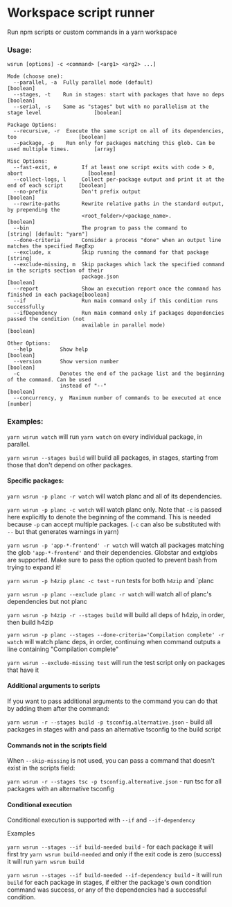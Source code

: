 # Workspace script runner

Run npm scripts or custom commands in a yarn workspace

### Usage:

```
wsrun [options] -c <command> [<arg1> <arg2> ...]

Mode (choose one):
  --parallel, -a  Fully parallel mode (default)                                               [boolean]
  --stages, -t    Run in stages: start with packages that have no deps                        [boolean]
  --serial, -s    Same as "stages" but with no parallelism at the stage level                 [boolean]

Package Options:
  --recursive, -r  Execute the same script on all of its dependencies, too                    [boolean]
  --package, -p    Run only for packages matching this glob. Can be used multiple times.        [array]

Misc Options:
  --fast-exit, e        If at least one script exits with code > 0, abort                     [boolean]
  --collect-logs, l     Collect per-package output and print it at the end of each script     [boolean]
  --no-prefix           Don't prefix output                                                   [boolean]
  --rewrite-paths       Rewrite relative paths in the standard output, by prepending the
                        <root_folder>/<package_name>.                                         [boolean]
  --bin                 The program to pass the command to                   [string] [default: "yarn"]
  --done-criteria       Consider a process "done" when an output line matches the specified RegExp
  --exclude, x          Skip running the command for that package                              [string]
  --exclude-missing, m  Skip packages which lack the specified command in the scripts section of their
                        package.json                                                          [boolean]
  --report              Show an execution report once the command has finished in each package[boolean]
  --if                  Run main command only if this condition runs successfully
  --ifDependency        Run main command only if packages dependencies passed the condition (not
                        available in parallel mode)                                           [boolean]

Other Options:
  --help         Show help                                                                    [boolean]
  --version      Show version number                                                          [boolean]
  -c             Denotes the end of the package list and the beginning of the command. Can be used
                 instead of "--"                                                              [boolean]
  --concurrency, y  Maximum number of commands to be executed at once                          [number]

```

### Examples:

`yarn wsrun watch` will run `yarn watch` on every individual package, in parallel.

`yarn wsrun --stages build` will build all packages, in stages, starting from those that don't depend on other packages.

#### Specific packages:

`yarn wsrun -p planc -r watch` will watch planc and all of its dependencies.

`yarn wsrun -p planc -c watch` will watch planc only. Note that `-c` is passed here explicitly to
denote the beginning of the command. This is needed because `-p` can accept multiple packages. (`-c`
can also be substituted with `--` but that generates warnings in yarn)

`yarn wsrun -p 'app-*-frontend' -r watch` will watch all packages matching the glob
`'app-*-frontend'` and their dependencies. Globstar and extglobs are supported. Make sure to pass
the option quoted to prevent bash from trying to expand it!

`yarn wsrun -p h4zip planc -c test` - run tests for both `h4zip` and `planc

`yarn wsrun -p planc --exclude planc -r watch` will watch all of planc's dependencies but not planc

`yarn wsrun -p h4zip -r --stages build` will build all deps of h4zip, in order, then build h4zip

`yarn wsrun -p planc --stages --done-criteria='Compilation complete' -r watch` will watch planc deps,
in order, continuing when command outputs a line containing "Compilation complete"

`yarn wsrun --exclude-missing test` will run the test script only on packages that have it

#### Additional arguments to scripts

If you want to pass additional arguments to the command you can do that by adding them after the
command:

`yarn wsrun -r --stages build -p tsconfig.alternative.json` - build all packages in stages with
and pass an alternative tsconfig to the build script

#### Commands not in the scripts field

When `--skip-missing` is not used, you can pass a command that doesn't exist in the scripts field:

`yarn wsrun -r --stages tsc -p tsconfig.alternative.json` - run tsc for all packages with an alternative tsconfig

#### Conditional execution

Conditional execution is supported with `--if` and `--if-dependency`

Examples

`yarn wsrun --stages --if build-needed build` - for each package it will first try `yarn wsrun build-needed` and only if the exit code is zero (success) it will run `yarn wsrun build`

`yarn wsrun --stages --if build-needed --if-dependency build` - it will run `build` for each package in stages, if either the package's own condition command was success, or any of the dependencies had a successful condition.
